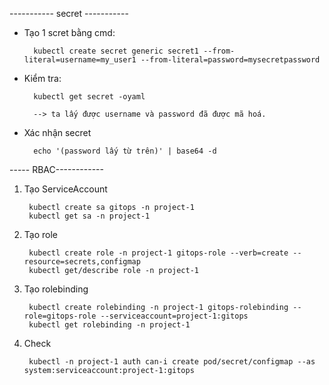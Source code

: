----------- secret -----------
- Tạo 1 scret bằng cmd:
  
		kubectl create secret generic secret1 --from-literal=username=my_user1 --from-literal=password=mysecretpassword
	
- Kiểm tra:

		kubectl get secret -oyaml 
	
		--> ta lấy được username và password đã được mã hoá.

- Xác nhận secret
  
		echo '(password lấy từ trên)' | base64 -d	
	
----- RBAC------------
1. Tạo ServiceAccount

		kubectl create sa gitops -n project-1
		kubectl get sa -n project-1
	
2. Tạo role

		kubectl create role -n project-1 gitops-role --verb=create --resource=secrets,configmap
		kubectl get/describe role -n project-1
	
3. Tạo rolebinding
   
		kubectl create rolebinding -n project-1 gitops-rolebinding --role=gitops-role --serviceaccount=project-1:gitops
		kubectl get rolebinding -n project-1
	
4. Check

		kubectl -n project-1 auth can-i create pod/secret/configmap --as system:serviceaccount:project-1:gitops
